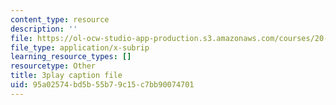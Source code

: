 ```yaml
---
content_type: resource
description: ''
file: https://ol-ocw-studio-app-production.s3.amazonaws.com/courses/20-219-becoming-the-next-bill-nye-writing-and-hosting-the-educational-show-january-iap-2015/95a02574bd5b55b79c15c7bb90074701_M_WIXYqkbdc.vtt
file_type: application/x-subrip
learning_resource_types: []
resourcetype: Other
title: 3play caption file
uid: 95a02574-bd5b-55b7-9c15-c7bb90074701
---
```

